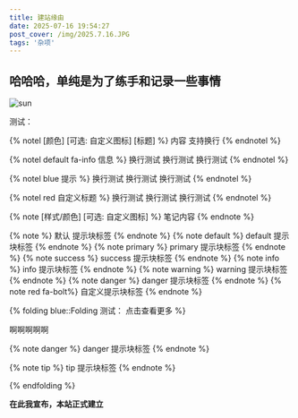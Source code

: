 ```yaml
---
title: 建站缘由
date: 2025-07-16 19:54:27
post_cover: /img/2025.7.16.JPG
tags: '杂项'
---
```


## 哈哈哈，单纯是为了练手和记录一些事情
![sun](/img/2025.7.16.JPG)

测试：

{% notel [颜色] [可选: 自定义图标] [标题] %}
内容
支持换行
{% endnotel %}

{% notel default fa-info 信息 %}
换行测试
换行测试
换行测试
{% endnotel %}
 
{% notel blue 提示 %}
换行测试
换行测试
换行测试
{% endnotel %}
 
{% notel red 自定义标题 %}
换行测试
换行测试
换行测试
{% endnotel %}

{% note [样式/颜色] [可选: 自定义图标] %}
笔记内容
{% endnote %}

{% note %} 默认 提示块标签 {% endnote %} {% note default %} default 提示块标签
{% endnote %} {% note primary %} primary 提示块标签 {% endnote %} {% note
success %} success 提示块标签 {% endnote %} {% note info %} info 提示块标签 {%
endnote %} {% note warning %} warning 提示块标签 {% endnote %} {% note danger %}
danger 提示块标签 {% endnote %} {% note red fa-bolt%} 自定义提示块标签 {%
endnote %}

{% folding blue::Folding 测试： 点击查看更多 %}
 
啊啊啊啊啊
 
{% note danger  %}
danger 提示块标签
{% endnote %}
 
{% note tip  %}
tip 提示块标签
{% endnote %}
 
{% endfolding %}

**在此我宣布，本站正式建立**
